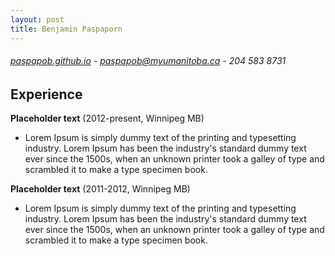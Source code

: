 ```yaml
---
layout: post
title: Benjamin Paspaporn
---
```


######  [paspapob.github.io](http://paspapob.github.io)  -  paspapob@myumanitoba.ca  -  204 583 8731

## Experience

**Placeholder text** (2012-present, Winnipeg MB)

- Lorem Ipsum is simply dummy text of the printing and typesetting industry. Lorem Ipsum has been the industry's standard dummy text ever since the 1500s, when an unknown printer took a galley of type and scrambled it to make a type specimen book.



**Placeholder text** (2011-2012, Winnipeg MB)

- Lorem Ipsum is simply dummy text of the printing and typesetting industry. Lorem Ipsum has been the industry's standard dummy text ever since the 1500s, when an unknown printer took a galley of type and scrambled it to make a type specimen book.
